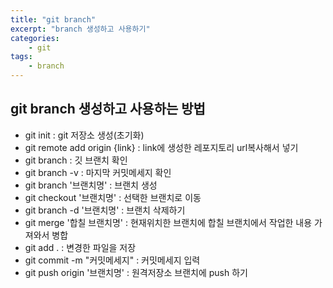 ```yaml
--- 
title: "git branch" 
excerpt: "branch 생성하고 사용하기"
categories: 
    - git
tags: 
    - branch
--- 
```

## git branch 생성하고 사용하는 방법

- git init : git 저장소 생성(초기화)
- git remote add origin {link} : link에 생성한 레포지토리 url복사해서 넣기
- git branch : 깃 브랜치 확인
- git branch -v : 마지막 커밋메세지 확인
- git branch '브랜치명' : 브랜치 생성
- git checkout '브랜치명' : 선택한 브랜치로 이동
- git branch -d '브랜치명' : 브랜치 삭제하기
- git merge '합칠 브랜치명' : 현재위치한 브랜치에 합칠 브랜치에서 작업한 내용 가져와서 병합
- git add . : 변경한 파일을 저장
- git commit -m "커밋메세지" : 커밋메세지 입력
- git push origin '브랜치명' : 원격저장소 브랜치에 push 하기 